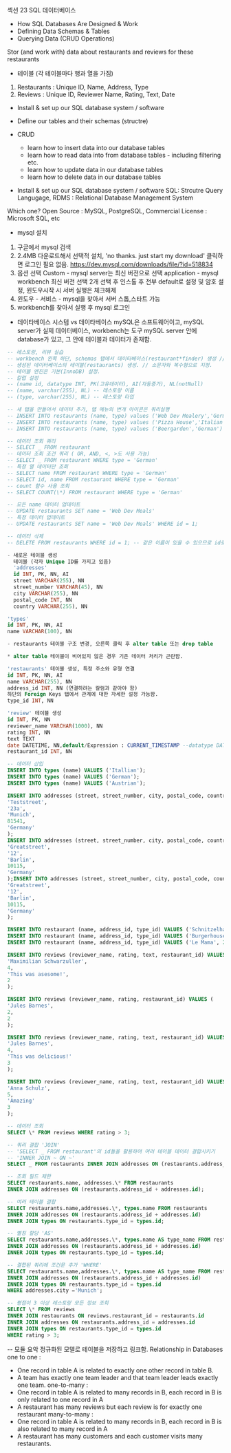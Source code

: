 섹션 23 SQL 데이터베이스

- How SQL Databases Are Designed & Work
- Defining Data Schemas & Tables
- Querying Data (CRUD Operations)

Stor (and work with) data about restaurants and reviews for these restaurants

- 테이블 (각 테이블마다 행과 열을 가짐)

1. Restaurants : Unique ID, Name, Address, Type
2. Reviews : Unique ID, Reviewer Name, Rating, Text, Date

- Install & set up our SQL database system / software
- Define our tables and their schemas (structre)
- CRUD

  - learn how to insert data into our database tables
  - learn how to read data into from database tables - including filtering etc.
  - learn how to update data in our database tables
  - learn how to delete data in our database tables

- Install & set up our SQL database system / software
  SQL: Strcutre Query Langugage,
  RDMS : Relational Database Management System

Which one?
Open Source : MySQL, PostgreSQL,
Commercial License : Microsoft SQL, etc

- mysql 설치

1. 구글에서 mysql 검색
2. 2.4MB 다운로드해서 선택적 설치, 'no thanks. just start my download' 클릭하면 로그인 필요 없음.
   https://dev.mysql.com/downloads/file/?id=518834
3. 옵션 선택
   Custom - mysql server는 최신 버전으로 선택
   application - mysql workbench 최신 버전 선택
   2개 선택 후 인스톨 후 전부 default로 설정 및 암호 설정, 윈도우시작 시 서버 실행은 체크해제
4. 윈도우 - 서비스 - mysql을 찾아서 서버 스톱,스타트 가능
5. workbench를 찾아서 실행 후 mysql 로그인

- 데이타베이스 시스템 vs 데이타베이스
  mySQL은 소프트웨어이고, mySQL server가 실제 데이터베이스, workbench는 도구
  mySQL server 안에 database가 있고, 그 안에 테이블과 데이터가 존재함.

```sql
-- 레스토랑, 리뷰 실습
-- workbench 왼쪽 하단, schemas 탭에서 데이타베이스(restaurant*finder) 생성 // 소문자와 언더바(*)를 사용함
-- 생성된 데이터베이스의 테이블(restaurants) 생성. // 소문자와 복수형으로 지정.
-- 테이블 엔진은 기본(InnoDB) 설정.
-- 칼럽 설정
-- (name id, datatype INT, PK(고유데이터), AI(자동증가), NL(notNull)
-- (name, varchar(255), NL) -- 레스토랑 이름
-- (type, varchar(255), NL) -- 레스토랑 타입

-- 새 탭을 만들어서 데이터 추가, 탭 메뉴의 번개 아이콘은 쿼리실행
-- INSERT INTO restaurants (name, type) values ('Web Dev Mealery','German')
-- INSERT INTO restaurants (name, type) values ('Pizza House','Italian')
-- INSERT INTO restaurants (name, type) values ('Beergarden','German')

-- 데이터 조회 쿼리
-- SELECT _ FROM restaurant
-- 데이터 조회 조건 쿼리 ( OR, AND, <, >도 사용 가능)
-- SELECT _ FROM restaurant WHERE type = 'German'
-- 특정 열 데이터만 조회
-- SELECT name FROM restaurant WHERE type = 'German'
-- SELECT id, name FROM restaurant WHERE type = 'German'
-- count 함수 사용 조회
-- SELECT COUNT(\*) FROM restaurant WHERE type = 'German'

-- 모든 name 데이터 업데이트
-- UPDATE restaurants SET name = 'Web Dev Meals'
-- 특정 데이터 업데이트
-- UPDATE restaurants SET name = 'Web Dev Meals' WHERE id = 1;

-- 데이터 삭제
-- DELETE FROM restaurants WHERE id = 1; -- 같은 이름이 있을 수 있으므로 id로 삭제 해야 함.
```
```sql
- 새로운 테이블 생성
  테이블 (각자 Unique ID를 가지고 있음)
  'addresses'
  id INT, PK, NN, AI
  street VARCHAR(255), NN
  street_number VARCHAR(45), NN
  city VARCHAR(255), NN
  postal_code INT, NN
  country VARCHAR(255), NN

'types'
id INT, PK, NN, AI
name VARCHAR(100), NN

- restaurants 테이블 구조 변경, 오른쪽 클릭 후 alter table 또는 drop table

* alter table 테이블이 비어있지 않은 경우 기존 데이터 처리가 곤란함.

'restaurants' 테이블 생성, 특정 주소와 유형 연결
id INT, PK, NN, AI
name VARCHAR(255), NN
address_id INT, NN (연결하려는 칼럼과 같아야 함)
하단의 Foreign Keys 탭에서 관계에 대한 자세한 설정 가능함.
type_id INT, NN

'review' 테이블 생성
id INT, PK, NN
reviewer_name VARCHAR(1000), NN
rating INT, NN
text TEXT
date DATETIME, NN,default/Expression : CURRENT_TIMESTAMP --datatype DATE는 날짜만 나옴
restaurant_id INT, NN

-- 데이터 삽입
INSERT INTO types (name) VALUES ('Itallian');
INSERT INTO types (name) VALUES ('German');
INSERT INTO types (name) VALUES ('Austrian');

INSERT INTO addresses (street, street_number, city, postal_code, country) VALUE (
'Teststreet',
'23a',
'Munich',
81541,
'Germany'
);
INSERT INTO addresses (street, street_number, city, postal_code, country) VALUE (
'Greatstreet',
'12',
'Barlin',
10115,
'Germany'
);INSERT INTO addresses (street, street_number, city, postal_code, country) VALUE (
'Greatstreet',
'12',
'Barlin',
10115,
'Germany'
);

INSERT INTO restaurant (name, address_id, type_id) VALUES ('Schnitzelhaus', 1, 3);
INSERT INTO restaurant (name, address_id, type_id) VALUES ('Burgerhouse', 1, 2);
INSERT INTO restaurant (name, address_id, type_id) VALUES ('Le Mama', 2, 1);

INSERT INTO reviews (reviewer_name, rating, text, restaurant_id) VALUES (
'Maximilian Schwarzuller',
4,
'This was asesome!',
2
);

INSERT INTO reviews (reviewer_name, rating, restaurant_id) VALUES (
'Jules Barnes',
2,
2
);

INSERT INTO reviews (reviewer_name, rating, text, restaurant_id) VALUES (
'Jules Barnes',
4,
'This was delicious!'
3
);

INSERT INTO reviews (reviewer_name, rating, text, restaurant_id) VALUES (
'Anna Schulz',
5,
'Amazing'
3
);

-- 데이터 조회
SELECT \* FROM reviews WHERE rating > 3;

-- 쿼리 결합 'JOIN'
-- 'SELECT _ FROM restaurant'의 id들을 활용하여 여러 테이블 데이터 결합시키기
-- 'INNER JOIN ~ ON ~'
SELECT _ FROM restaurants INNER JOIN addresses ON (restaurants.address_id + addresses.id);

-- 조회 필드 제한
SELECT restaurants.name, addresses.\* FROM restaurants
INNER JOIN addresses ON (restaurants.address_id + addresses.id);

-- 여러 테이블 결합
SELECT restaurants.name,addresses.\*, types.name FROM restaurants
INNER JOIN addresses ON (restaurants.address_id + addresses.id)
INNER JOIN types ON restaurants.type_id = types.id;

-- 별칭 할당 'AS'
SELECT restaurants.name,addresses.\*, types.name AS type_name FROM restaurants
INNER JOIN addresses ON (restaurants.address_id + addresses.id)
INNER JOIN types ON restaurants.type_id = types.id;

-- 결합된 쿼리에 조건문 추가 'WHERE'
SELECT restaurants.name,addresses.\*, types.name AS type_name FROM restaurants
INNER JOIN addresses ON (restaurants.address_id + addresses.id)
INNER JOIN types ON restaurants.type_id = types.id
WHERE addresses.city ='Munich';

-- 평점이 3 이상 레스토랑 모든 정보 조회
SELECT \* FROM reviews
INNER JOIN restaurants ON reviews.restaurant_id = restaurants.id
INNER JOIN addresses ON restaurants.address_id = addresses.id
INNER JOIN types ON restaurants.type_id = types.id
WHERE rating > 3;
```

-- 모듈 요악
정규화된 모델로 테이블을 저장하고 링크함.
Relationship in Databases
one to one :

- One record in table A is related to exactly one other record in table B.
- A team has exactly one team leader and that team leader leads exactly one team.
  one-to-many :
- One record in table A is related to many records in B, each record in B is only related to one record in A
- A restaurant has many reviews but each review is for exactly one restaurant
  many-to-many :
- One record in table A is related to many records in B, each record in B is also related to many record in A
- A restaurant has many customers and each customer visits many restaurants.
